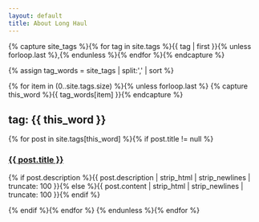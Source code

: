 ```yaml
---
layout: default
title: About Long Haul
---
```


<!-- Get the tag name for every tag on the site and set them
to the `site_tags` variable. -->
{% capture site_tags %}{% for tag in site.tags %}{{ tag | first }}{% unless forloop.last %},{% endunless %}{% endfor %}{% endcapture %}

<!-- `tag_words` is a sorted array of the tag names. -->
{% assign tag_words = site_tags | split:',' | sort %}

<div class="post">

  <!-- Posts by Tag -->
  <div>
    {% for item in (0..site.tags.size) %}{% unless forloop.last %}
      {% capture this_word %}{{ tag_words[item] }}{% endcapture %}
      <h2 id="this_word | cgi_escape }}">tag: {{ this_word }}</h2>
      {% for post in site.tags[this_word] %}{% if post.title != null %}
	        <h3><a class="post-link" href="{{ post.url | prepend: site.baseurl }}">{{ post.title }}</a></h3>
	        <p class="description">{% if post.description %}{{ post.description | strip_html | strip_newlines | truncate: 100 }}{% else %}{{ post.content | strip_html | strip_newlines | truncate: 100 }}{% endif %}</p>
        <div style="clear: both;"></div>
      {% endif %}{% endfor %}
    {% endunless %}{% endfor %}
  </div>
